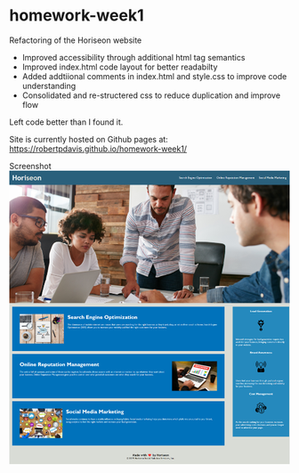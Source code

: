 # homework-week1
Refactoring of the Horiseon website

* Improved accessibility through additional html tag semantics
* Improved index.html code layout for better readabilty
* Added addtiional comments in index.html and style.css to improve code understanding
* Consolidated and re-structered css to reduce duplication and improve flow

Left code better than I found it.

Site is currently hosted on Github pages at: https://robertpdavis.github.io/homework-week1/ 

Screenshot
![Webpage screenshot](https://github.com/robertpdavis/homework-week1/blob/main/screenshot.png "Screenshot of webpage")
